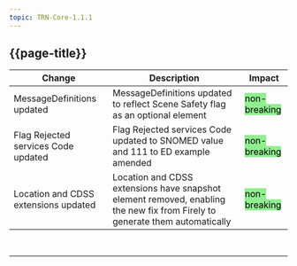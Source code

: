 ```yaml
---
topic: TRN-Core-1.1.1
---
```


<div class="bars-blg-expander">
<div class="bars-blg-expander-entry" id="v1.1.1">

## {{page-title}}

| Change                                   | Description                            | Impact                          | 
|------------------------------------------|----------------------------------------|---------------------------------|
|MessageDefinitions updated| MessageDefinitions updated to reflect Scene Safety flag as an optional element | <mark style="background-color: LightGreen">non-breaking</mark>   |
|Flag Rejected services Code updated|Flag Rejected services Code updated to SNOMED value and 111 to ED example amended | <mark style="background-color: LightGreen">non-breaking</mark>   |
|Location and CDSS extensions updated|Location and CDSS extensions have snapshot element removed, enabling the new fix from Firely to generate them automatically | <mark style="background-color: LightGreen">non-breaking</mark>   |

</div>
</div>
<br>
<hr>